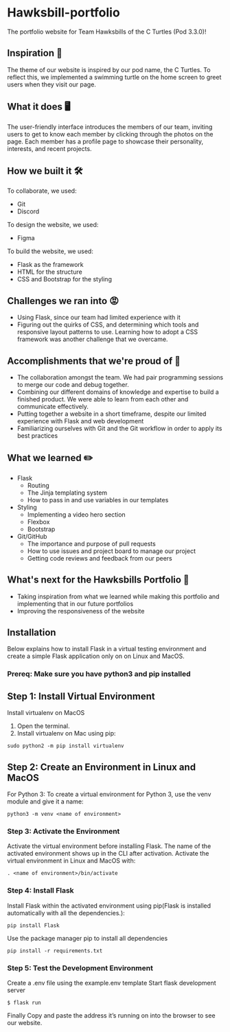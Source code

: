 # Hawksbill-portfolio
The portfolio website for Team Hawksbills of the C Turtles (Pod 3.3.0)!

## Inspiration 🐢
The theme of our website is inspired by our pod name, the C Turtles. To reflect this, we implemented a swimming turtle on the home screen to greet users when they visit our page.

## What it does 🖥
The user-friendly interface introduces the members of our team, inviting users to get to know each member by clicking through the photos on the page. Each member has a profile page to showcase their personality,  interests, and recent projects.

## How we built it 🛠
To collaborate, we used:
 - Git
 - Discord

To design the website, we used:
 - Figma

To build the website, we used:
 - Flask as the framework
 - HTML for the structure
 - CSS and Bootstrap for the styling

## Challenges we ran into 😡
 - Using Flask, since our team had limited experience with it
 - Figuring out the quirks of CSS, and determining which tools and responsive layout patterns to use. Learning how to adopt a CSS framework was another challenge that we overcame.

## Accomplishments that we're proud of 🌟
 - The collaboration amongst the team. We had pair programming sessions to merge our code and debug together.
- Combining our different domains of knowledge and expertise to build a finished product. We were able to learn from each other and communicate effectively.
- Putting together a website in a short timeframe, despite our limited experience with Flask and web development
-  Familiarizing ourselves with Git and the Git workflow in order to apply its best practices

## What we learned ✏️
 - Flask
   - Routing
   - The Jinja templating system
   - How to pass in and use variables in our templates
 - Styling
    - Implementing a video hero section
    - Flexbox
    - Bootstrap
 - Git/GitHub
    - The importance and purpose of pull requests
    - How to use issues and project board to manage our project
    - Getting code reviews and feedback from our peers

## What's next for the Hawksbills Portfolio 🚀
 - Taking inspiration from what we learned while making this portfolio and implementing that in our future portfolios
 - Improving the responsiveness of the website


## Installation
Below explains how to install Flask in a virtual testing environment and create a simple Flask application only on on Linux and MacOS.
### Prereq: **Make sure you have python3 and pip installed**

## Step 1: Install Virtual Environment
Install virtualenv on MacOS
1. Open the terminal.
2. Install virtualenv on Mac using pip:

 ```
 sudo python2 -m pip install virtualenv
 ```
 
## Step 2: Create an Environment in Linux and MacOS
For Python 3: To create a virtual environment for Python 3, use the venv module and give it a name:

```
python3 -m venv <name of environment>
```

### Step 3: Activate the Environment
Activate the virtual environment before installing Flask. The name of the activated environment shows up in the CLI after activation.
Activate the virtual environment in Linux and MacOS with:
```
. <name of environment>/bin/activate
```
### Step 4: Install Flask
Install Flask within the activated environment using pip(Flask is installed automatically with all the dependencies.):
```
pip install Flask
```
Use the package manager pip to install all dependencies
```
pip install -r requirements.txt
```
### Step 5: Test the Development Environment
Create a .env file using the example.env template
Start flask development server
```$ export FLASK_ENV=development
$ flask run
```
Finally Copy and paste the address it’s running on into the browser to see our website.
